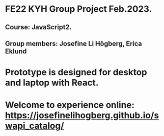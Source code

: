 # FE22 KYH Group Project Feb.2023. 
## Course: JavaScript2.
## Group members: Josefine Li Högberg, Erica Eklund 
# Prototype is designed for desktop and laptop with React. 
# Welcome to experience online: https://josefinelihogberg.github.io/swapi_catalog/
